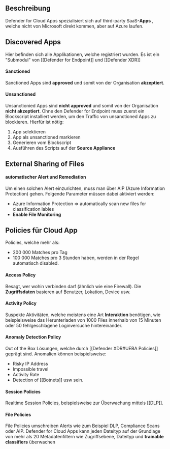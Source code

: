 ## Beschreibung
Defender for Cloud Apps spezialisiert sich auf third-party SaaS-**Apps** , welche nicht von Microsoft direkt kommen, aber auf Azure laufen.
## Discovered Apps
Hier befinden sich alle Applikationen, welche registriert wurden. Es ist ein "Submodul" von [[Defender for Endpoint]] und [[Defender XDR]]
#### Sanctioned
Sanctioned Apps sind **approved** und somit von der Organisation **akzeptiert**.
#### Unsanctioned
Unsanctionied Apps sind **nicht approved** und somit von der Organisation **nicht akzeptiert**.
Ohne den Defender for Endpoint muss zuerst ein Blockscript installiert werden, um den Traffic von unsanctioned Apps zu blockieren. Hierfür ist nötig:
1. App selektieren
2. App als unsanctioned markieren
3. Generieren vom Blockscript
4. Ausführen des Scripts auf der **Source Appliance**

## External Sharing of Files
#### automatischer Alert und Remediation
Um einen solchen Alert einzurichten, muss man über AIP (Azure Information Protection) gehen. Folgende Parameter müssen dabei aktiviert werden:
- Azure Information Protection => automatically scan new files for classification lables
- **Enable File Monitoring**

## Policies für Cloud App
Policies, welche mehr als:
- 200 000 Matches pro Tag
- 100 000 Matches pro 3 Stunden
haben, werden in der Regel automatisch disabled.
#### Access Policy
Besagt, wer wohin verbinden darf (ähnlich wie eine Firewall). Die **Zugriffsdaten** basieren auf Benutzer, Lokation, Device usw. 
#### Activity Policy
Suspekte Aktivitäten, welche meistens eine Art **Interaktion** benötigen, wie beispielsweise das Herunterladen von 1000 Files innerhalb von 15 Minuten oder 50 fehlgeschlagene Loginversuche hintereinander. 
#### Anomaly Detection Policy
Out of the Box Lösungen, welche durch [[Defender XDR#UEBA Policies]] geprägt sind. Anomalien können beispielsweise:
- Risky IP Address
- Impossible travel
- Activity Rate
- Detection of [[Botnets]] 
usw sein.
#### Session Policies
Realtime Session Policies, beispielsweise zur Überwachung mittels [[DLP]].
#### File Policies
File Policies umschreiben Alerts wie zum Beispiel DLP, Compliance Scans oder AIP.
Defender for Cloud Apps kann jeden Dateityp auf der Grundlage von mehr als 20 Metadatenfiltern wie Zugriffsebene, Dateityp und **trainable classifiers** überwachen

